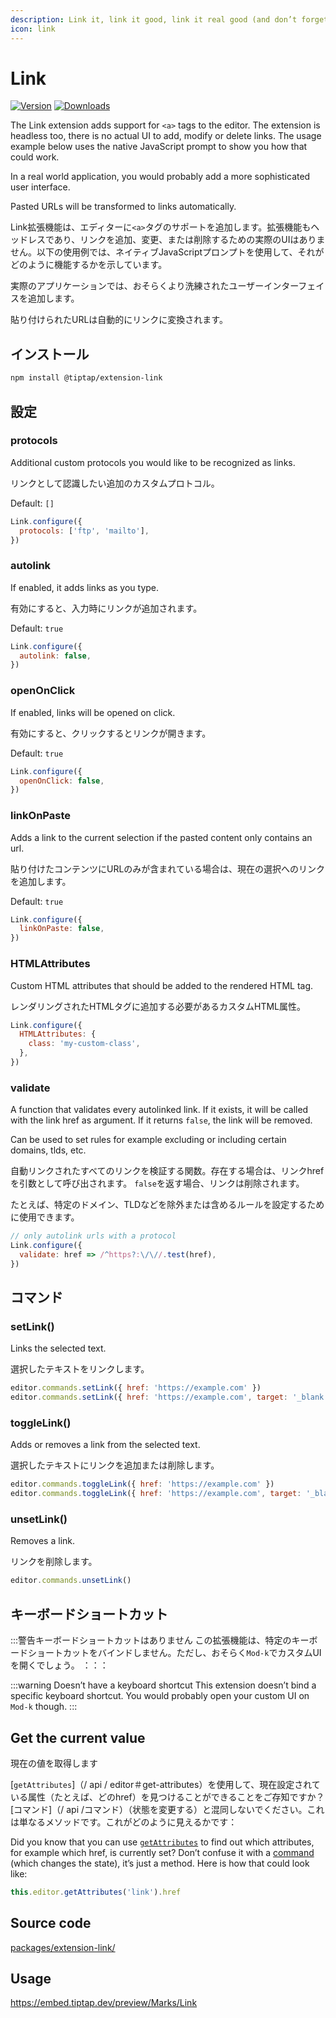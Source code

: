 ```yaml
---
description: Link it, link it good, link it real good (and don’t forget the href).
icon: link
---
```


# Link
[![Version](https://img.shields.io/npm/v/@tiptap/extension-link.svg?label=version)](https://www.npmjs.com/package/@tiptap/extension-link)
[![Downloads](https://img.shields.io/npm/dm/@tiptap/extension-link.svg)](https://npmcharts.com/compare/@tiptap/extension-link?minimal=true)

The Link extension adds support for `<a>` tags to the editor. The extension is headless too, there is no actual UI to add, modify or delete links. The usage example below uses the native JavaScript prompt to show you how that could work.

In a real world application, you would probably add a more sophisticated user interface.

Pasted URLs will be transformed to links automatically.

Link拡張機能は、エディターに`<a>`タグのサポートを追加します。拡張機能もヘッドレスであり、リンクを追加、変更、または削除するための実際のUIはありません。以下の使用例では、ネイティブJavaScriptプロンプトを使用して、それがどのように機能するかを示しています。

実際のアプリケーションでは、おそらくより洗練されたユーザーインターフェイスを追加します。

貼り付けられたURLは自動的にリンクに変換されます。

## インストール
```bash
npm install @tiptap/extension-link
```

## 設定

### protocols
Additional custom protocols you would like to be recognized as links.

リンクとして認識したい追加のカスタムプロトコル。

Default: `[]`

```js
Link.configure({
  protocols: ['ftp', 'mailto'],
})
```

### autolink
If enabled, it adds links as you type.

有効にすると、入力時にリンクが追加されます。

Default: `true`

```js
Link.configure({
  autolink: false,
})
```

### openOnClick
If enabled, links will be opened on click.

有効にすると、クリックするとリンクが開きます。

Default: `true`

```js
Link.configure({
  openOnClick: false,
})
```

### linkOnPaste
Adds a link to the current selection if the pasted content only contains an url.

貼り付けたコンテンツにURLのみが含まれている場合は、現在の選択へのリンクを追加します。

Default: `true`

```js
Link.configure({
  linkOnPaste: false,
})
```

### HTMLAttributes
Custom HTML attributes that should be added to the rendered HTML tag.

レンダリングされたHTMLタグに追加する必要があるカスタムHTML属性。

```js
Link.configure({
  HTMLAttributes: {
    class: 'my-custom-class',
  },
})
```

### validate
A function that validates every autolinked link. If it exists, it will be called with the link href as argument. If it returns `false`, the link will be removed.

Can be used to set rules for example excluding or including certain domains, tlds, etc.

自動リンクされたすべてのリンクを検証する関数。存在する場合は、リンクhrefを引数として呼び出されます。 `false`を返す場合、リンクは削除されます。

たとえば、特定のドメイン、TLDなどを除外または含めるルールを設定するために使用できます。

```js
// only autolink urls with a protocol
Link.configure({
  validate: href => /^https?:\/\//.test(href),
})
```

## コマンド

### setLink()
Links the selected text.

選択したテキストをリンクします。

```js
editor.commands.setLink({ href: 'https://example.com' })
editor.commands.setLink({ href: 'https://example.com', target: '_blank' })
```

### toggleLink()
Adds or removes a link from the selected text.

選択したテキストにリンクを追加または削除します。

```js
editor.commands.toggleLink({ href: 'https://example.com' })
editor.commands.toggleLink({ href: 'https://example.com', target: '_blank' })
```

### unsetLink()
Removes a link.

リンクを削除します。

```js
editor.commands.unsetLink()
```

## キーボードショートカット

:::警告キーボードショートカットはありません
この拡張機能は、特定のキーボードショートカットをバインドしません。ただし、おそらく`Mod-k`でカスタムUIを開くでしょう。
：：：

:::warning Doesn’t have a keyboard shortcut
This extension doesn’t bind a specific keyboard shortcut. You would probably open your custom UI on `Mod-k` though.
:::

## Get the current value

現在の値を取得します

[`getAttributes`]（/​​ api / editor＃get-attributes）を使用して、現在設定されている属性（たとえば、どのhref）を見つけることができることをご存知ですか？ [コマンド]（/ api /コマンド）（状態を変更する）と混同しないでください。これは単なるメソッドです。これがどのように見えるかです：

Did you know that you can use [`getAttributes`](/api/editor#get-attributes) to find out which attributes, for example which href, is currently set? Don’t confuse it with a [command](/api/commands) (which changes the state), it’s just a method. Here is how that could look like:

```js
this.editor.getAttributes('link').href
```

## Source code
[packages/extension-link/](https://github.com/ueberdosis/tiptap/blob/main/packages/extension-link/)

## Usage
https://embed.tiptap.dev/preview/Marks/Link
